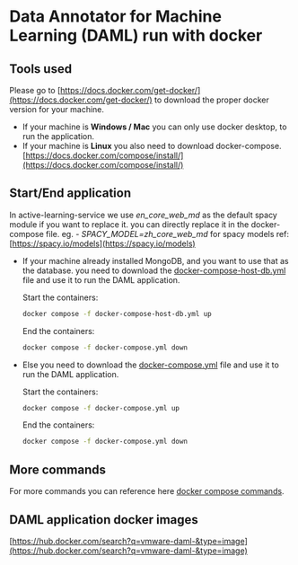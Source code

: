 # Data Annotator for Machine Learning (DAML) run with docker


## Tools used
Please go to [https://docs.docker.com/get-docker/](https://docs.docker.com/get-docker/) to download the proper docker version for your machine.
- If your machine is **Windows / Mac** you can only use docker desktop, to run the application.
- If your machine is **Linux** you also need to download docker-compose. [https://docs.docker.com/compose/install/](https://docs.docker.com/compose/install/)

## Start/End application
In active-learning-service we use _en_core_web_md_ as the default spacy module if you want to replace it. you can directly replace it in the docker-compose file. eg. _- SPACY_MODEL=zh_core_web_md_  for spacy models ref: [https://spacy.io/models](https://spacy.io/models)

- If your machine already installed MongoDB, and you want to use that as the database. you need to download the [docker-compose-host-db.yml](docker-compose-host-db.yml) file and use it to run the DAML application.

  Start the containers:
    ```bash
    docker compose -f docker-compose-host-db.yml up
    ```
  End the containers:
  ```bash
  docker compose -f docker-compose.yml down
  ```

- Else you need to download the [docker-compose.yml](docker-compose.yml) file and use it to run the DAML application.

  Start the containers:
  ```bash
  docker compose -f docker-compose.yml up
  ```
  End the containers:
  ```bash
  docker compose -f docker-compose.yml down
  ```

## More commands
For more commands you can reference here [docker compose commands](https://docs.docker.com/engine/reference/commandline/compose/#child-commands).

## DAML application docker images
[https://hub.docker.com/search?q=vmware-daml-&type=image](https://hub.docker.com/search?q=vmware-daml-&type=image)